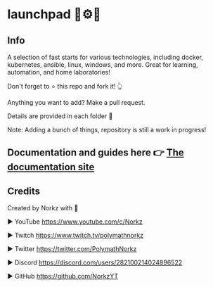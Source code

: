 # launchpad 📝⚙🚀

## Info

A selection of fast starts for various technologies, including docker, kubernetes, ansible, linux, windows, and more. Great for learning, automation, and home laboratories!

Don't forget to ⭐ this repo and fork it! 👆

Anything you want to add? Make a pull request.

Details are provided in each folder 📁

Note: Adding a bunch of things, repository is still a work in progress!

## Documentation and guides here 👉 [The documentation site](https://docs.pcscorp.dev/)

## Credits

Created by Norkz with 💛

► YouTube <https://www.youtube.com/c/Norkz>

► Twitch <https://www.twitch.tv/polymathnorkz>

► Twitter  <https://twitter.com/PolymathNorkz>

► Discord <https://discord.com/users/282100214024896522>

► GitHub <https://github.com/NorkzYT>
